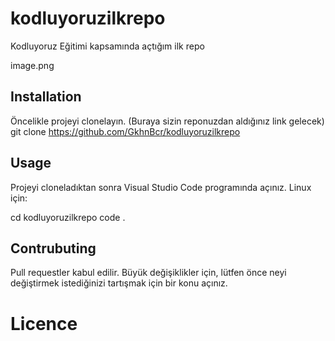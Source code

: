 # kodluyoruzilkrepo
Kodluyoruz Eğitimi kapsamında açtığım ilk repo

image.png

## Installation

Öncelikle projeyi clonelayın. (Buraya sizin reponuzdan aldığınız link gelecek)
git clone https://github.com/GkhnBcr/kodluyoruzilkrepo

## Usage
Projeyi cloneladıktan sonra Visual Studio Code programında açınız.
Linux için:

cd kodluyoruzilkrepo
code .

## Contrubuting
Pull requestler kabul edilir. Büyük değişiklikler için, lütfen önce neyi değiştirmek istediğinizi tartışmak için bir konu açınız.

# Licence
[](MIT)